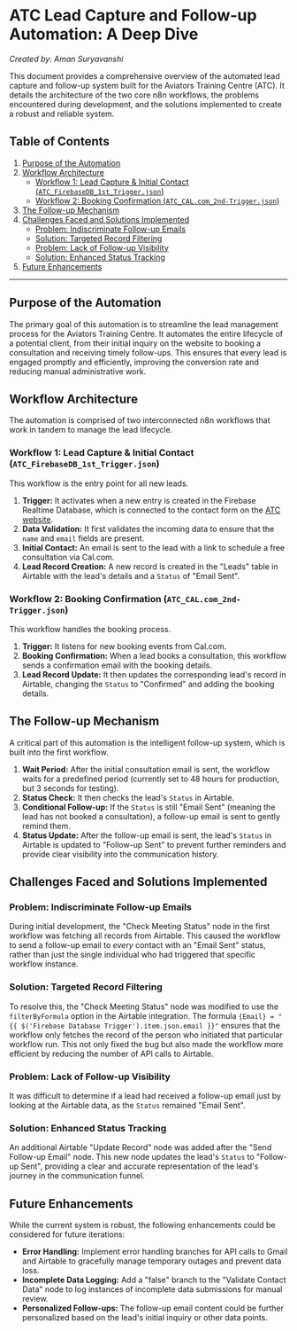 # ATC Lead Capture and Follow-up Automation: A Deep Dive

*Created by: Aman Suryavanshi*

This document provides a comprehensive overview of the automated lead capture and follow-up system built for the Aviators Training Centre (ATC). It details the architecture of the two core n8n workflows, the problems encountered during development, and the solutions implemented to create a robust and reliable system.

## Table of Contents

1.  [Purpose of the Automation](#purpose-of-the-automation)
2.  [Workflow Architecture](#workflow-architecture)
    *   [Workflow 1: Lead Capture & Initial Contact (`ATC_FirebaseDB_1st_Trigger.json`)](#workflow-1-lead-capture--initial-contact-atc_firebasedb_1st_triggerjson)
    *   [Workflow 2: Booking Confirmation (`ATC_CAL.com_2nd-Trigger.json`)](#workflow-2-booking-confirmation-atc_calcom_2nd-triggerjson)
3.  [The Follow-up Mechanism](#the-follow-up-mechanism)
4.  [Challenges Faced and Solutions Implemented](#challenges-faced-and-solutions-implemented)
    *   [Problem: Indiscriminate Follow-up Emails](#problem-indiscriminate-follow-up-emails)
    *   [Solution: Targeted Record Filtering](#solution-targeted-record-filtering)
    *   [Problem: Lack of Follow-up Visibility](#problem-lack-of-follow-up-visibility)
    *   [Solution: Enhanced Status Tracking](#solution-enhanced-status-tracking)
5.  [Future Enhancements](#future-enhancements)

---

## Purpose of the Automation

The primary goal of this automation is to streamline the lead management process for the Aviators Training Centre. It automates the entire lifecycle of a potential client, from their initial inquiry on the website to booking a consultation and receiving timely follow-ups. This ensures that every lead is engaged promptly and efficiently, improving the conversion rate and reducing manual administrative work.

## Workflow Architecture

The automation is comprised of two interconnected n8n workflows that work in tandem to manage the lead lifecycle.

### Workflow 1: Lead Capture & Initial Contact (`ATC_FirebaseDB_1st_Trigger.json`)

This workflow is the entry point for all new leads.

1.  **Trigger:** It activates when a new entry is created in the Firebase Realtime Database, which is connected to the contact form on the [ATC website](https://www.aviatorstrainingcentre.in/).
2.  **Data Validation:** It first validates the incoming data to ensure that the `name` and `email` fields are present.
3.  **Initial Contact:** An email is sent to the lead with a link to schedule a free consultation via Cal.com.
4.  **Lead Record Creation:** A new record is created in the "Leads" table in Airtable with the lead's details and a `Status` of "Email Sent".

### Workflow 2: Booking Confirmation (`ATC_CAL.com_2nd-Trigger.json`)

This workflow handles the booking process.

1.  **Trigger:** It listens for new booking events from Cal.com.
2.  **Booking Confirmation:** When a lead books a consultation, this workflow sends a confirmation email with the booking details.
3.  **Lead Record Update:** It then updates the corresponding lead's record in Airtable, changing the `Status` to "Confirmed" and adding the booking details.

## The Follow-up Mechanism

A critical part of this automation is the intelligent follow-up system, which is built into the first workflow.

1.  **Wait Period:** After the initial consultation email is sent, the workflow waits for a predefined period (currently set to 48 hours for production, but 3 seconds for testing).
2.  **Status Check:** It then checks the lead's `Status` in Airtable.
3.  **Conditional Follow-up:** If the `Status` is still "Email Sent" (meaning the lead has not booked a consultation), a follow-up email is sent to gently remind them.
4.  **Status Update:** After the follow-up email is sent, the lead's `Status` in Airtable is updated to "Follow-up Sent" to prevent further reminders and provide clear visibility into the communication history.

## Challenges Faced and Solutions Implemented

### Problem: Indiscriminate Follow-up Emails

During initial development, the "Check Meeting Status" node in the first workflow was fetching all records from Airtable. This caused the workflow to send a follow-up email to *every* contact with an "Email Sent" status, rather than just the single individual who had triggered that specific workflow instance.

### Solution: Targeted Record Filtering

To resolve this, the "Check Meeting Status" node was modified to use the `filterByFormula` option in the Airtable integration. The formula `{Email} = "{{ $('Firebase Database Trigger').item.json.email }}"` ensures that the workflow only fetches the record of the person who initiated that particular workflow run. This not only fixed the bug but also made the workflow more efficient by reducing the number of API calls to Airtable.

### Problem: Lack of Follow-up Visibility

It was difficult to determine if a lead had received a follow-up email just by looking at the Airtable data, as the `Status` remained "Email Sent".

### Solution: Enhanced Status Tracking

An additional Airtable "Update Record" node was added after the "Send Follow-up Email" node. This new node updates the lead's `Status` to "Follow-up Sent", providing a clear and accurate representation of the lead's journey in the communication funnel.

## Future Enhancements

While the current system is robust, the following enhancements could be considered for future iterations:

*   **Error Handling:** Implement error handling branches for API calls to Gmail and Airtable to gracefully manage temporary outages and prevent data loss.
*   **Incomplete Data Logging:** Add a "false" branch to the "Validate Contact Data" node to log instances of incomplete data submissions for manual review.
*   **Personalized Follow-ups:** The follow-up email content could be further personalized based on the lead's initial inquiry or other data points.
